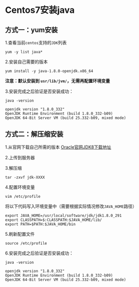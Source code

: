 # Centos7安装java


## 方式一：yum安装
1.查看当前`centos`支持的`JDK`列表
```shell
yum -y list java*
```

2.安装自己需要的版本
```shell
yum install -y java-1.8.0-openjdk.x86_64

```
**注意：默认安装到 `usr/lib/jvm/`，无需再配置环境变量**


3.安装完成之后验证是否安装成功：
```shell
java -version

openjdk version "1.8.0_332"
OpenJDK Runtime Environment (build 1.8.0_332-b09)
OpenJDK 64-Bit Server VM (build 25.332-b09, mixed mode)
```

## 方式二：解压缩安装
1.从官网下载自己所需的版本 [Oracle官网JDK8下载地址](https://www.oracle.com/java/technologies/javase/javase8u211-later-archive-downloads.html)  

2.上传到服务器

3.解压缩
```shell
tar -zxvf jdk-XXXX
```

4.配置环境变量
```shell
vim /etc/profile
```

将以下代码写入环境变量中（需要根据实际情况修改`JAVA_HOME`路径）
```shell
export JAVA_HOME=/usr/local/software/jdk/jdk1.8.0_291               
export CLASSPATH=$:CLASSPATH:$JAVA_HOME/lib/ 
export PATH=$PATH:$JAVA_HOME/bin
```

5.刷新配置文件
```shell
source /etc/profile
```

6.安装完成之后验证是否安装成功：
```shell
java -version

openjdk version "1.8.0_332"
OpenJDK Runtime Environment (build 1.8.0_332-b09)
OpenJDK 64-Bit Server VM (build 25.332-b09, mixed mode)
```